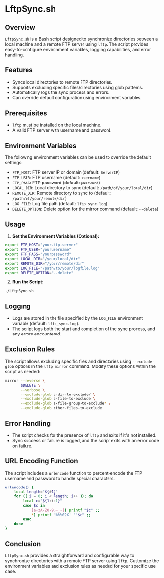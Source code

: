 # LftpSync.sh

## Overview

`LftpSync.sh` is a Bash script designed to synchronize directories between a local machine and a remote FTP server using `lftp`. The script provides easy-to-configure environment variables, logging capabilities, and error handling.

## Features

- Syncs local directories to remote FTP directories.
- Supports excluding specific files/directories using glob patterns.
- Automatically logs the sync process and errors.
- Can override default configuration using environment variables.

## Prerequisites

- `lftp` must be installed on the local machine.
- A valid FTP server with username and password.

## Environment Variables

The following environment variables can be used to override the default settings:

- `FTP_HOST`: FTP server IP or domain (default: `ServerIP`)
- `FTP_USER`: FTP username (default: `username`)
- `FTP_PASS`: FTP password (default: `password`)
- `LOCAL_DIR`: Local directory to sync (default: `/path/of/your/local/dir`)
- `REMOTE_DIR`: Remote directory to sync to (default: `/path/of/your/remote/dir`)
- `LOG_FILE`: Log file path (default: `lftp_sync.log`)
- `DELETE_OPTION`: Delete option for the mirror command (default: `--delete`)

## Usage

1. **Set the Environment Variables (Optional):**

```bash
export FTP_HOST="your.ftp.server"
export FTP_USER="yourusername"
export FTP_PASS="yourpassword"
export LOCAL_DIR="/your/local/dir"
export REMOTE_DIR="/your/remote/dir"
export LOG_FILE="/path/to/your/logfile.log"
export DELETE_OPTION="--delete"
```

2. **Run the Script:**

```bash
./LftpSync.sh
```

## Logging

- Logs are stored in the file specified by the `LOG_FILE` environment variable (default: `lftp_sync.log`).
- The script logs both the start and completion of the sync process, and any errors encountered.

## Exclusion Rules

The script allows excluding specific files and directories using `--exclude-glob` options in the `lftp mirror` command. Modify these options within the script as needed:

```bash
mirror --reverse \
       $DELETE \
       --verbose \
       --exclude-glob a-dir-to-exclude/ \
       --exclude-glob a-file-to-exclude \
       --exclude-glob a-file-group-to-exclude* \
       --exclude-glob other-files-to-exclude
```

## Error Handling

- The script checks for the presence of `lftp` and exits if it's not installed.
- Sync success or failure is logged, and the script exits with an error code on failure.

## URL Encoding Function

The script includes a `urlencode` function to percent-encode the FTP username and password to handle special characters.

```bash
urlencode() {
    local length="${#1}"
    for (( i = 0; i < length; i++ )); do
        local c="${1:i:1}"
        case $c in
            [a-zA-Z0-9.~_-]) printf "$c" ;;
            *) printf '%%%02X' "'$c" ;;
        esac
    done
}
```

## Conclusion

`LftpSync.sh` provides a straightforward and configurable way to synchronize directories with a remote FTP server using `lftp`. Customize the environment variables and exclusion rules as needed for your specific use case.
